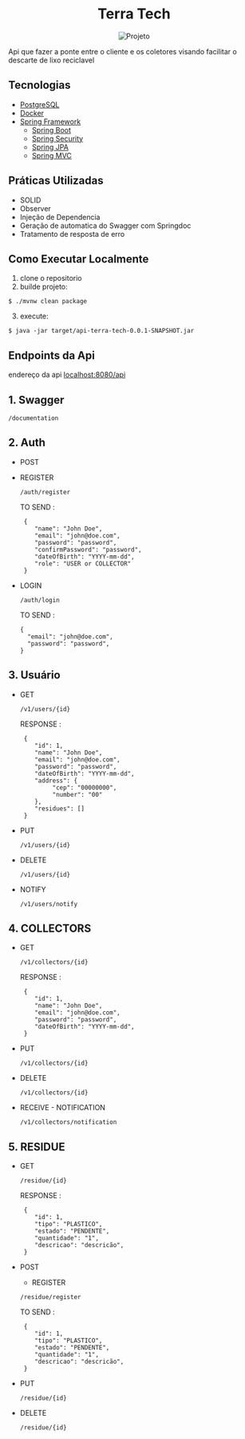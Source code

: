 <h1 align="center">
 Terra Tech 
</h1>
<div align="center">
   <img src="https://img.shields.io/static/v1?label=Tipo&message=Projeto&color=8257E5&labelColor=000000" alt="Projeto" />
</div>


Api que fazer a ponte entre o cliente e os coletores visando facilitar o descarte de lixo reciclavel

## Tecnologias  
- [PostgreSQL](https://www.postgresql.org/)
- [Docker](https://www.docker.com/)
- [Spring Framework](https://spring.io)
   - [Spring Boot](https://spring.io/projects/spring-boot) 
   - [Spring Security](https://spring.io/projects/spring-security)
   - [Spring JPA](https://spring.io/projects/spring-data-jpa)
   - [Spring MVC](https://docs.spring.io/spring-framework/reference/web.html)

## Práticas Utilizadas
- SOLID
- Observer
- Injeção de Dependencia
- Geração de automatica do Swagger com Springdoc
- Tratamento de resposta de erro

## Como Executar Localmente

1. clone o repositorio
2. builde projeto:
```
$ ./mvnw clean package
```
3. execute:
```
$ java -jar target/api-terra-tech-0.0.1-SNAPSHOT.jar
```

## Endpoints da Api

endereço da api [localhost:8080/api](http://localhost:8080/api)


## 1. Swagger
   ```
   /documentation
   ```
## 2. Auth
   - POST
     
   - REGISTER
       
     ```
     /auth/register
     ```
     
     TO SEND :
     
     ```
      {
         "name": "John Doe",
         "email": "john@doe.com",
         "password": "password",
         "confirmPassword": "password",
         "dateOfBirth": "YYYY-mm-dd",
         "role": "USER or COLLECTOR"
      }
     ```
     
   - LOGIN
       
     ```
     /auth/login
     ```
     
     TO SEND :
     
     ```
     {
       "email": "john@doe.com",
       "password": "password",
     }
     ```

## 3. Usuário
   - GET
     ```
     /v1/users/{id}
     ```
     RESPONSE :
     ```
      {
         "id": 1,
         "name": "John Doe",
         "email": "john@doe.com",
         "password": "password",
         "dateOfBirth": "YYYY-mm-dd",
         "address": {
              "cep": "00000000",
              "number": "00"
         },
         "residues": []
      }
     ```
   - PUT
     ```
     /v1/users/{id}
     ```
   - DELETE
     ```
     /v1/users/{id}
     ```
   - NOTIFY
     ```
     /v1/users/notify
     ```
## 4. COLLECTORS

   - GET
     ```
     /v1/collectors/{id}
     ```
     RESPONSE :
     ```
      {
         "id": 1,
         "name": "John Doe",
         "email": "john@doe.com",
         "password": "password",
         "dateOfBirth": "YYYY-mm-dd",
      }
     ```
   - PUT
     ```
     /v1/collectors/{id}
     ```
   - DELETE
     ```
     /v1/collectors/{id}
     ```
   - RECEIVE - NOTIFICATION
     ```
     /v1/collectors/notification
     ```
## 5. RESIDUE

   - GET
     ```
     /residue/{id}
     ```
     RESPONSE :
     ```
      {
         "id": 1,
         "tipo": "PLASTICO",
         "estado": "PENDENTE",
         "quantidade": "1",
         "descricao": "descricão",
      }
     ```
   - POST
     
     - REGISTER 
     ```
     /residue/register
     ```
     TO SEND :
     ```
      {
         "id": 1,
         "tipo": "PLASTICO",
         "estado": "PENDENTE",
         "quantidade": "1",
         "descricao": "descricão",
      }
     ```
   - PUT
     ```
     /residue/{id}
     ```
   - DELETE
     ```
     /residue/{id}
     ```
